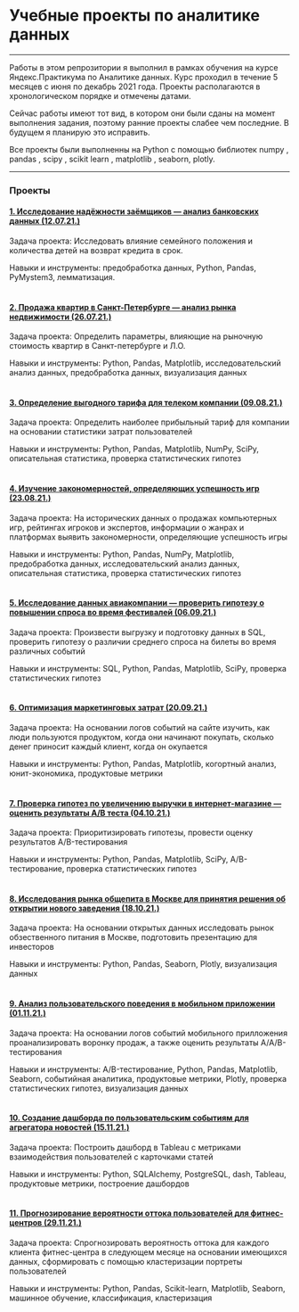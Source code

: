 # Учебные проекты по аналитике данных
___
Работы в этом репрозитории я выполнил в рамках обучения на курсе Яндекс.Практикума по Аналитике данных. Курс проходил в течение 5 месяцев с июня по декабрь 2021 года. 
Проекты располагаются в хронологическом порядке и отмечены датами.

Сейчас работы имеют тот вид, в котором они были сданы на момент выполнения задания, поэтому ранние проекты слабее чем последние. В будущем я планирую это исправить. 

Все проекты были выполненны на Python с помощью библиотек numpy , pandas , scipy , scikit learn , matplotlib , seaborn, plotly.

---
### Проекты
#### [1. Исследование надёжности заёмщиков — анализ банковских данных (12.07.21.)](https://github.com/max-buranov/Data-Analytics-Learning-Projects/tree/main/1-borrower-analysis)
Задача проекта: Исследовать влияние семейного положения и количества детей на возврат кредита в срок.

Навыки и инструменты: предобработка данных, Python, Pandas, PyMystem3, лемматизация.
<br>
<br>
#### [2. Продажа квартир в Санкт-Петербурге — анализ рынка недвижимости (26.07.21.)](https://github.com/max-buranov/Data-Analytics-Learning-Projects/tree/main/2-estate-research)
Задача проекта: Определить параметры, влияющие на рыночную стоимость квартир в Санкт-петербурге и Л.О.

Навыки и инструменты: Python, Pandas, Matplotlib, исследовательский анализ данных, предобработка данных, визуализация данных
<br>
<br>
#### [3. Определение выгодного тарифа для телеком компании (09.08.21.)](https://github.com/max-buranov/Data-Analytics-Learning-Projects/tree/main/3-mobile-pricing-analysis)
Задача проекта: Определить наиболее прибыльный тариф для компании на основании статистики затрат пользователей

Навыки и инструменты: Python, Pandas, Matplotlib, NumPy, SciPy, описательная статистика, проверка статистических гипотез
<br>
<br>
#### [4. Изучение закономерностей, определяющих успешность игр (23.08.21.)](https://github.com/max-buranov/Data-Analytics-Learning-Projects/tree/main/4-video-game-research)
Задача проекта: На исторических данных о продажах компьютерных игр, рейтингах игроков и экспертов, информации о жанрах и платформах выявить закономерности, определяющие успешность игры

Навыки и инструменты: Python, Pandas, NumPy, Matplotlib, предобработка данных, исследовательский анализ данных, описательная статистика, проверка статистических гипотез
<br>
<br>
#### [5. Исследование данных авиакомпании — проверить гипотезу о повышении спроса во время фестивалей (06.09.21.)](https://github.com/max-buranov/Data-Analytics-Learning-Projects/tree/main/5-airline-research)
Задача проекта: Произвести выгрузку и подготовку данных в SQL, проверить гипотезу о различии среднего спроса на билеты во время различных событий

Навыки и инструменты: SQL, Python, Pandas, Matplotlib, SciPy, проверка статистических гипотез
<br>
<br>
#### [6. Оптимизация маркетинговых затрат (20.09.21.)](https://github.com/max-buranov/Data-Analytics-Learning-Projects/tree/main/6-ticket-shop-business-metrics-analysis)
Задача проекта: На основании логов событий на сайте изучить, как люди пользуются продуктом, когда они начинают покупать, сколько денег приносит каждый клиент, когда он окупается

Навыки и инструменты: Python, Pandas, Matplotlib, когортный анализ, юнит-экономика, продуктовые метрики
<br>
<br>
#### [7. Проверка гипотез по увеличению выручки в интернет-магазине — оценить результаты A/B теста (04.10.21.)](https://github.com/max-buranov/Data-Analytics-Learning-Projects/tree/main/7-AB-Testing-Result-Analyze)
Задача проекта: Приоритизировать гипотезы, провести оценку результатов A/B-тестирования

Навыки и инструменты: Python, Pandas, Matplotlib, SciPy, A/B-тестирование, проверка статистических гипотез
<br>
<br>
#### [8. Исследования рынка общепита в Москве для принятия решения об открытии нового заведения (18.10.21.)](https://github.com/max-buranov/Data-Analytics-Learning-Projects/tree/main/8-restaurants-market-analysis)
Задача проекта: На основании открытых данных исследовать рынок обзественного питания в Москве, подготовить презентацию для инвесторов

Навыки и инструменты: Python, Pandas, Seaborn, Plotly, визуализация данных
<br>
<br>
#### [9. Анализ пользовательского поведения в мобильном приложении (01.11.21.)](https://github.com/max-buranov/Data-Analytics-Learning-Projects/tree/main/9-grocery-shop-research)
Задача проекта: На основании логов событий мобильного прилложения проанализировать воронку продаж, а также оценить результаты A/A/B-тестирования

Навыки и инструменты: A/B-тестирование, Python, Pandas, Matplotlib, Seaborn, событийная аналитика, продуктовые метрики, Plotly, проверка статистических гипотез, визуализация данных
<br>
<br>
#### [10. Создание дашборда по пользовательским событиям для агрегатора новостей (15.11.21.)](https://github.com/max-buranov/Data-Analytics-Learning-Projects/tree/main/10-dashboards-tableau)
Задача проекта: Построить дашборд в Tableau с метриками взаимодействия пользователей с карточками статей 

Навыки и инструменты: Python, SQLAlchemy, PostgreSQL, dash, Tableau, продуктовые метрики, построение дашбордов
<br>
<br>
#### [11. Прогнозирование вероятности оттока пользователей для фитнес-центров (29.11.21.)](https://github.com/max-buranov/Data-Analytics-Learning-Projects/tree/main/11-project-researches-of-fitness-centers)
Задача проекта: Спрогнозировать вероятность оттока для каждого клиента фитнес-центра в следующем месяце на основании имеющихся данных, сформировать с помощью кластеризации портреты пользователей

Навыки и инструменты: Python, Pandas, Scikit-learn, Matplotlib, Seaborn, машинное обучение, классификация, кластеризация

